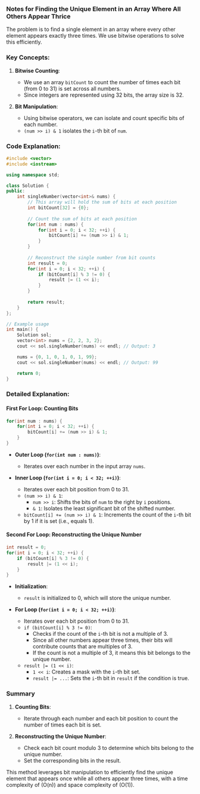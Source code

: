 ### Notes for Finding the Unique Element in an Array Where All Others Appear Thrice

The problem is to find a single element in an array where every other element appears exactly three times. We use bitwise operations to solve this efficiently.

### Key Concepts:

1. **Bitwise Counting**:
   - We use an array `bitCount` to count the number of times each bit (from 0 to 31) is set across all numbers.
   - Since integers are represented using 32 bits, the array size is 32.

2. **Bit Manipulation**:
   - Using bitwise operators, we can isolate and count specific bits of each number.
   - `(num >> i) & 1` isolates the `i`-th bit of `num`.

### Code Explanation:

```cpp
#include <vector>
#include <iostream>

using namespace std;

class Solution {
public:
    int singleNumber(vector<int>& nums) {
        // This array will hold the sum of bits at each position
        int bitCount[32] = {0};
        
        // Count the sum of bits at each position
        for(int num : nums) {
            for(int i = 0; i < 32; ++i) {
                bitCount[i] += (num >> i) & 1;
            }
        }
        
        // Reconstruct the single number from bit counts
        int result = 0;
        for(int i = 0; i < 32; ++i) {
            if (bitCount[i] % 3 != 0) {
                result |= (1 << i);
            }
        }
        
        return result;
    }
};

// Example usage
int main() {
    Solution sol;
    vector<int> nums = {2, 2, 3, 2};
    cout << sol.singleNumber(nums) << endl; // Output: 3

    nums = {0, 1, 0, 1, 0, 1, 99};
    cout << sol.singleNumber(nums) << endl; // Output: 99

    return 0;
}
```

### Detailed Explanation:

#### First For Loop: Counting Bits

```cpp
for(int num : nums) {
    for(int i = 0; i < 32; ++i) {
        bitCount[i] += (num >> i) & 1;
    }
}
```

- **Outer Loop (`for(int num : nums)`)**:
  - Iterates over each number in the input array `nums`.
  
- **Inner Loop (`for(int i = 0; i < 32; ++i)`)**:
  - Iterates over each bit position from 0 to 31.
  - `(num >> i) & 1`: 
    - `num >> i`: Shifts the bits of `num` to the right by `i` positions.
    - `& 1`: Isolates the least significant bit of the shifted number.
  - `bitCount[i] += (num >> i) & 1`: Increments the count of the `i`-th bit by 1 if it is set (i.e., equals 1).

#### Second For Loop: Reconstructing the Unique Number

```cpp
int result = 0;
for(int i = 0; i < 32; ++i) {
    if (bitCount[i] % 3 != 0) {
        result |= (1 << i);
    }
}
```

- **Initialization**:
  - `result` is initialized to 0, which will store the unique number.

- **For Loop (`for(int i = 0; i < 32; ++i)`)**:
  - Iterates over each bit position from 0 to 31.
  - `if (bitCount[i] % 3 != 0)`:
    - Checks if the count of the `i`-th bit is not a multiple of 3.
    - Since all other numbers appear three times, their bits will contribute counts that are multiples of 3.
    - If the count is not a multiple of 3, it means this bit belongs to the unique number.
  - `result |= (1 << i)`:
    - `1 << i`: Creates a mask with the `i`-th bit set.
    - `result |= ...`: Sets the `i`-th bit in `result` if the condition is true.

### Summary

1. **Counting Bits**:
   - Iterate through each number and each bit position to count the number of times each bit is set.

2. **Reconstructing the Unique Number**:
   - Check each bit count modulo 3 to determine which bits belong to the unique number.
   - Set the corresponding bits in the result.

This method leverages bit manipulation to efficiently find the unique element that appears once while all others appear three times, with a time complexity of \(O(n)\) and space complexity of \(O(1)\).
